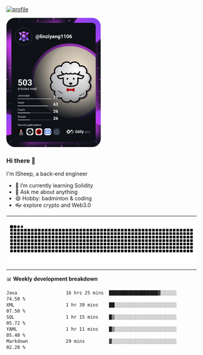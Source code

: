[![profile](https://user-images.githubusercontent.com/54968314/208005045-e4b42f3b-833d-4242-bfcc-e764865553a2.svg)](https://www.calligrapher.ai/)

<a href="https://app.daily.dev/linziyang1106"><img src="/devcard.png" width="250" alt="ISheep's Dev Card"/></a>

### Hi there 🐏

I'm ISheep, a back-end engineer

- 🔭 I’m currently learning Solidity
- 💬 Ask me about anything
- 😄 Hobby: badminton & coding
- 👓 explore crypto and Web3.0

-------

![](https://raw.githubusercontent.com/ISheepp/ISheepp/output/github-contribution-grid-snake.svg)

-------

📊 **Weekly development breakdown**
<!--START_SECTION:waka-->

```text
Java                  16 hrs 25 mins  ██████████████████▓░░░░░░   74.50 %
XML                   1 hr 39 mins    ██░░░░░░░░░░░░░░░░░░░░░░░   07.50 %
SQL                   1 hr 15 mins    █▒░░░░░░░░░░░░░░░░░░░░░░░   05.72 %
YAML                  1 hr 11 mins    █▒░░░░░░░░░░░░░░░░░░░░░░░   05.40 %
Markdown              29 mins         ▓░░░░░░░░░░░░░░░░░░░░░░░░   02.20 %
```

<!--END_SECTION:waka-->
